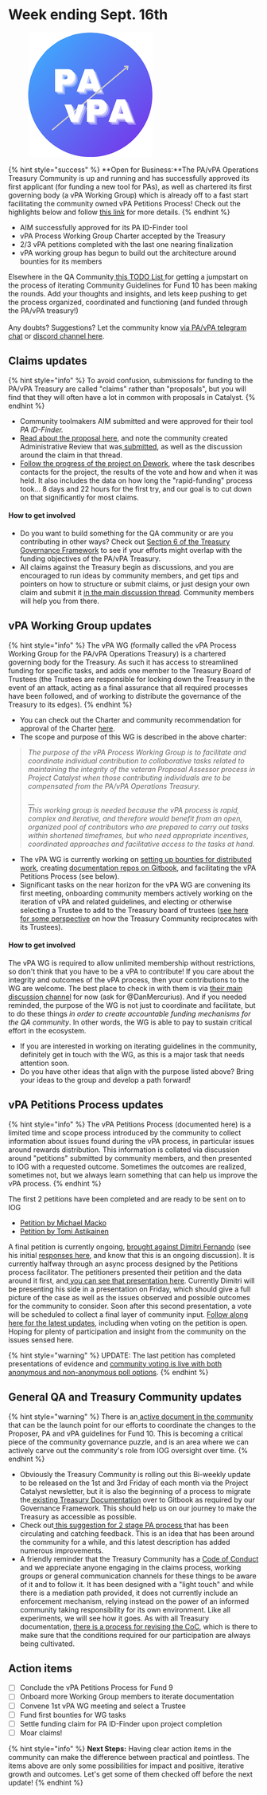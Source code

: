 # Week ending Sept. 16th

<figure><img src="../../.gitbook/assets/PAVPA Logo - Small.png" alt=""><figcaption></figcaption></figure>

{% hint style="success" %}
**Open for Business:**The PA/vPA Operations Treasury Community is up and running and has successfully approved its first applicant (for funding a new tool for PAs), as well as chartered its first governing body (a vPA Working Group) which is already off to a fast start facilitating the community owned vPA Petitions Process!  Check out the highlights below and follow [this link](week-ending-sept.-16th.md) for more details.&#x20;
{% endhint %}

* AIM successfully approved for its PA ID-Finder tool
* vPA Process Working Group Charter accepted by the Treasury
* 2/3 vPA petitions completed with the last one nearing finalization
* vPA working group has begun to build out the architecture around bounties for its members

Elsewhere in the QA Community[ this TODO List ](https://docs.google.com/document/d/1-Uheb5cH6PgjURBod3i95lnjRt5G0Q6WU7n21sSdqvs/edit#heading=h.70qyzqqlye91)for getting a jumpstart on the process of iterating Community Guidelines for Fund 10 has been making the rounds.  Add your thoughts and insights, and lets keep pushing to get the process organized, coordinated and functioning (and funded through the PA/vPA treasury!)\
\
Any doubts? Suggestions? Let the community know [via PA/vPA telegram chat](https://t.me/CatalystCommunityAdvisors) or [discord channel here](https://discord.com/channels/946921942143885342/949662037368254474).

## Claims updates

{% hint style="info" %}
To avoid confusion, submissions for funding to the PA/vPA Treasury are called "claims" rather than "proposals", but you will find that they will often have a lot in common with proposals in Catalyst.
{% endhint %}

* Community toolmakers AIM submitted and were approved for their tool _PA ID-Finder._
* [Read about the proposal here](https://discord.com/channels/946921942143885342/1012099268716265662), and note the community created Administrative Review that was[ submitted](https://docs.google.com/document/d/1tHWbNKh9O8-iHuXRJSrrWZbBwo5B2M\_YS5TIo2NFB3o/edit), as well as the discussion around the claim in that thread.
* [Follow the progress of the project on Dework](https://app.dework.xyz/catalyst-circle-ca-r/treasury-12?taskId=c40f8a7a-c06f-47e3-994a-f73e4d9bd79d), where the task describes contacts for the project, the results of the vote and how and when it was held.  It also includes the data on how long the "rapid-funding" process took...  8 days and 22 hours for the first try, and our goal is to cut down on that significantly for most claims.

#### How to get involved

* Do you want to build something for the QA community or are you contributing in other ways?  Check out [Section 6 of the Treasury Governance Framework](https://docs.google.com/document/d/1bRFsYYbDc52U610XGgg2h-dBFdn2MhgvlXwHtElq3\_0/edit#heading=h.a30cj220f5su) to see if your efforts might overlap with the funding objectives of the PA/vPA Treasury.
* All claims against the Treasury begin as discussions, and you are encouraged to run ideas by community members, and get tips and pointers on how to structure or submit claims, or just design your own claim and submit it [in the main discussion thread](https://discord.com/channels/946921942143885342/980490333253152859).  Community members will help you from there.

## vPA Working Group updates

{% hint style="info" %}
The vPA WG (formally called the vPA Process Working Group for the PA/vPA Operations Treasury) is a chartered governing body for the Treasury.  As such it has access to streamlined funding for specific tasks, and adds one member to the Treasury Board of Trustees (the Trustees are responsible for locking down the Treasury in the event of an attack, acting as a final assurance that all required processes have been followed, and of working to distribute the governance of the Treasury to its edges).
{% endhint %}

* You can check out the Charter and community recommendation for approval of the Charter [here](https://app.dework.xyz/catalyst-circle-ca-r/treasury-12?taskId=50405cb1-7fb5-4dc8-beba-c651deda716c).
* The scope and purpose of this WG is described in the above charter:

> _The purpose of the vPA Process Working Group is to facilitate and coordinate individual contribution to collaborative tasks related to maintaining the integrity of the veteran Proposal Assessor process in Project Catalyst when those contributing individuals are to be compensated from the PA/vPA Operations Treasury._
>
> __\
> _This working group is needed because the vPA process is rapid, complex and iterative, and therefore would benefit from an open, organized pool of contributors who are prepared to carry out tasks within shortened timeframes, but who need appropriate incentives, coordinated approaches and facilitative access to the tasks at hand._&#x20;

* The vPA WG is currently working on [setting up bounties for distributed work](https://app.dework.xyz/catalyst-circle-ca-r/veteran-ca-wg), creating [documentation repos on Gitbook,](https://pa-vpa-operations-treasury.gitbook.io/vpa-process-working-group/) and facilitating the vPA Petitions Process (see below).
* Significant tasks on the near horizon for the vPA WG are convening its first meeting, onboarding community members actively working on the iteration of vPA and related guidelines, and electing or otherwise selecting a Trustee to add to the Treasury board of trustees ([see here for some perspective](https://docs.google.com/document/d/1oaSgZdZnQR\_EKUgtFszTnyLlvq45HFEvAVdcv8bRLkQ/edit) on how the Treasury Community reciprocates with its Trustees).

#### How to get involved

The vPA WG is required to allow unlimited membership without restrictions, so don't think that you have to be a vPA to contribute!  If you care about the integrity and outcomes of the vPA process, then your contributions to the WG are welcome.  The best place to check in with them is via [their main discussion channel](https://discord.com/channels/946921942143885342/946929101137149992) for now (ask for @DanMercurius).  And if you needed reminded, the purpose of the WG is not just to coordinate and facilitate, but to do these things _in order to create accountable funding mechanisms for the QA community_.  In other words, the WG is able to pay to sustain critical effort in the ecosystem.

* If you are interested in working on iterating guidelines in the community, definitely get in touch with the WG, as this is a major task that needs attention soon.
* Do you have other ideas that align with the purpose listed above?  Bring your ideas to the group and develop a path forward!

## vPA Petitions Process updates

{% hint style="info" %}
The vPA Petitions Process (documented here) is a limited time and scope process introduced by the community to collect information about issues found during the vPA process, in particular issues around rewards distribution.  This information is collated via discussion around "petitions" submitted by community members, and then presented to IOG with a requested outcome.  Sometimes the outcomes are realized, sometimes not, but we always learn something that can help us improve the vPA process.
{% endhint %}

The first 2 petitions have been completed and are ready to be sent on to IOG

* [Petition by Michael Macko](https://docs.google.com/document/d/1\_I-gq4m3PIA6fZhh3N4bMHOIN6a2G88YtID1CSZfvmM/edit?usp=sharing)
* [Petition by Tomi Astikainen](https://docs.google.com/document/d/1OlmNDVPO4q6M0pJYJxO7yZ5wRC-oZizQqsvOhzrl\_DI/edit?usp=sharing)

A final petition is currently ongoing, [brought against Dimitri Fernando](https://docs.google.com/document/d/1kJCytu6PtD8NNqth6y64aDN2ruwAsBE1uKcv0bUkPWY/edit) (see his initial [responses here](https://docs.google.com/document/d/1ci-MaqilnWXLibfTUunjEbVzGDCToicF7QC\_dlacWw0/edit?usp=sharing), and know that this is an ongoing discussion).  It is currently halfway through an async process designed by the Petitions process facilitator.  The petitioners presented their petition and the data around it first, and[ you can see that presentation here](https://youtu.be/CuZQ-LEgjmU).  Currently Dimitri will be presenting his side in a presentation on Friday, which should give a full picture of the case as well as the issues observed and possible outcomes for the community to consider.  Soon after this second presentation, a vote will be scheduled to collect a final layer of community input.  [Follow along here for the latest updates](https://discord.com/channels/946921942143885342/1011352732092858398), including when voting on the petition is open.  Hoping for plenty of participation and insight from the community on the issues sensed here.

{% hint style="warning" %}
UPDATE:  The last petition has completed presentations of evidence and [community voting is live with both anonymous and non-anonymous poll options](https://discord.com/channels/946921942143885342/1020086205183950908).
{% endhint %}

## General QA and Treasury Community updates

{% hint style="warning" %}
There is an[ active document in the community](https://docs.google.com/document/d/1-Uheb5cH6PgjURBod3i95lnjRt5G0Q6WU7n21sSdqvs/edit#heading=h.70qyzqqlye91) that can be the launch point for our efforts to coordinate the changes to the Proposer, PA and vPA guidelines for Fund 10.  This is becoming a critical piece of the community governance puzzle, and is an area where we can actively carve out the community's role from IOG oversight over time. &#x20;
{% endhint %}

* Obviously the Treasury Community is rolling out this Bi-weekly update to be  released on the 1st and 3rd Friday of each month via the Project Catalyst newsletter, but it is also the beginning of a process to migrate the[ existing Treasury Documentation](https://docs.google.com/document/d/1-Uheb5cH6PgjURBod3i95lnjRt5G0Q6WU7n21sSdqvs/edit#heading=h.70qyzqqlye91) over to Gitbook as required by our Governance Framework.  This should help us on our journey to make the Treasury as accessible as possible.
* Check out[ this suggestion for 2 stage PA process ](https://docs.google.com/document/d/1lRB8OzAgp3nf-QJ1Xp29AodkX8ZPxyWCW0UU0SHEro8/edit)that has been circulating and catching feedback.  This is an idea that has been around the community for a while, and this latest description has added numerous improvements.
* A friendly reminder that the Treasury Community has a [Code of Conduct](https://docs.google.com/document/d/1bRFsYYbDc52U610XGgg2h-dBFdn2MhgvlXwHtElq3\_0/edit#heading=h.3moreczex8qp) and we appreciate anyone engaging in the claims process, working groups or general communication channels for these things to be aware of it and to  follow it.  It has been designed with a "light touch" and while there is a mediation path provided, it does not currently include an enforcement mechanism, relying instead on the power of an informed community taking responsibility for its own environment.  Like all experiments, we will see how it goes.  As with all Treasury documentation, [there is a process for revising the CoC](https://docs.google.com/document/d/1bRFsYYbDc52U610XGgg2h-dBFdn2MhgvlXwHtElq3\_0/edit#heading=h.8p4gs7ygev3j), which is there to make sure that the conditions required for our participation are always being cultivated.

## Action items

* [ ] Conclude the vPA Petitions Process for Fund 9
* [ ] Onboard more Working Group members to iterate documentation
* [ ] Convene 1st vPA WG meeting and select a Trustee
* [ ] Fund first bounties for WG tasks
* [ ] Settle funding claim for PA ID-Finder upon project completion
* [ ] Moar claims!

{% hint style="info" %}
**Next Steps:**  Having clear action items in the community can make the difference between practical and pointless. The items above are only some possibilities for impact and positive, iterative growth and outcomes.  Let's get some of them checked off before the next update!
{% endhint %}
